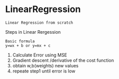# LinearRegression

```
Linear Regression from scratch
```

Steps in Linear Rergession
```
Basic formula 
y=wx + b or y=mx + c
```
1. Calculate Error using MSE
2. Gradient descent /derivative of the cost function
3. obtain w,b(weights) new values
4. repeate step1 until error is low